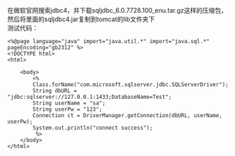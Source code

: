 在微软官网搜索jdbc4，并下载sqljdbc_6.0.7728.100_enu.tar.gz这样的压缩包，然后将里面的sqljdbc4.jar复制到tomcat的lib文件夹下  
测试代码：  
```
<%@page language="java" import="java.util.*" import="java.sql.*" pageEncoding="gb2312" %>
<!DOCTYPE html>
<html>
    
    <body>
        <%
        Class.forName("com.microsoft.sqlserver.jdbc.SQLServerDriver");
		String dbURL = "jdbc:sqlserver://127.0.0.1:1433;DatabaseName=Test";
		String userName = "sa";
		String userPw = "123";
		Connection ct = DriverManager.getConnection(dbURL, userName, userPw);
		System.out.println("connect success");
         %>
    </body>
</html>
```

